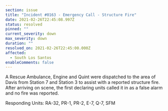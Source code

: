 ```yaml
---
section: issue
title: "Incident #0163 - Emergency Call - Structure Fire"
date: 2021-02-26T22:45:08.997Z
status: resolved
pinned: ""
current_severity: down
max_severity: down
duration: ""
resolved_on: 2021-02-26T22:45:00.000Z
affected:
  - South Los Santos
enableComments: false
---
```

A Rescue Ambulance, Engine and Quint were dispatched to the area of Davis from Station 7 and Station 3 to assist with a reported structure fire. After arriving on scene, the first declaring units called it in as a false alarm and no fire was reported.

Responding Units: RA-32, PR-1, PR-2, E-7, Q-7, SFM